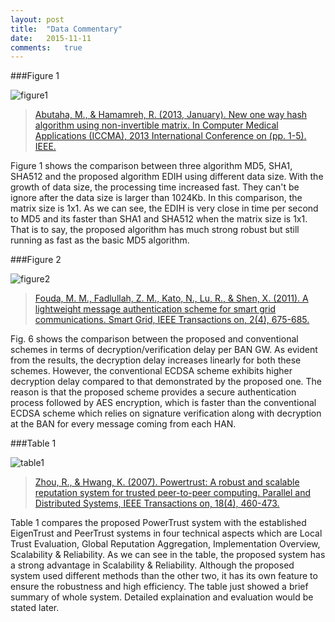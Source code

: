 ```yaml
---
layout: post
title:  "Data Commentary"
date:   2015-11-11  
comments:   true        
---
```


###Figure 1

![figure1](http://ieeexplore.ieee.org/ielx7/6493539/6506137/6506174/html/img/6506174-fig-1-large.gif)

> [Abutaha, M., & Hamamreh, R. (2013, January). New one way hash algorithm using non-invertible matrix. In Computer Medical Applications (ICCMA), 2013 International Conference on (pp. 1-5). IEEE.](http://ieeexplore.ieee.org/xpl/articleDetails.jsp?arnumber=6506174&newsearch=true&queryText=new%20one%20way%20hash)

Figure 1 shows the comparison between three algorithm MD5, SHA1, SHA512 and the proposed algorithm EDIH using different data size. With the growth of data size, the processing time increased fast. They can't be ignore after the data size is larger than 1024Kb. In this comparison, the matrix size is 1x1. As we can see, the EDIH is very close in time per second to MD5 and its faster than SHA1 and SHA512 when the matrix size is 1x1. That is to say, the proposed algorithm has much strong robust but still running as fast as the basic MD5 algorithm.


###Figure 2

![figure2](http://ieeexplore.ieee.org/ielx5/5165411/6084801/5983424/html/img/5983424-fig-6-large.gif)

> [Fouda, M. M., Fadlullah, Z. M., Kato, N., Lu, R., & Shen, X. (2011). A lightweight message authentication scheme for smart grid communications. Smart Grid, IEEE Transactions on, 2(4), 675-685.](http://ieeexplore.ieee.org/xpl/articleDetails.jsp?arnumber=5983424&queryText=a%20lightweight%20message&newsearch=true)

Fig. 6 shows the comparison between the proposed and conventional schemes in terms of decryption/verification delay per BAN GW. As evident from the results, the decryption delay increases linearly for both these schemes. However, the conventional ECDSA scheme exhibits higher decryption delay compared to that demonstrated by the proposed one. The reason is that the proposed scheme provides a secure authentication process followed by AES encryption, which is faster than the conventional ECDSA scheme which relies on signature verification along with decryption at the BAN for every message coming from each HAN.


###Table 1

![table1](https://pic.honeyhaw.com/images/picture1.png)

> [Zhou, R., & Hwang, K. (2007). Powertrust: A robust and scalable reputation system for trusted peer-to-peer computing. Parallel and Distributed Systems, IEEE Transactions on, 18(4), 460-473.](http://ieeexplore.ieee.org/xpl/articleDetails.jsp?arnumber=4118688&newsearch=true&queryText=powertrust)

Table 1 compares the proposed PowerTrust system with the established EigenTrust and PeerTrust systems in four technical aspects which are Local Trust Evaluation, Global Reputation Aggregation, Implementation Overview, Scalability & Reliability. As we can see in the table, the proposed system has a strong advantage in Scalability & Reliability. Although the proposed system used different methods than the other two, it has its own feature to ensure the robustness and high efficiency. The table just showed a brief summary of whole system. Detailed explaination and evaluation would be stated later.
